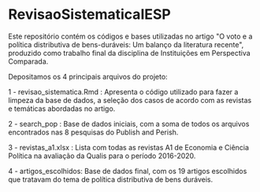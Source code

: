 # RevisaoSistematicaIESP
Este repositório contém os códigos e bases utilizadas no artigo "O voto e a política distributiva de bens-duráveis:  Um balanço da literatura recente", produzido como trabalho final da disciplina de Instituições em Perspectiva Comparada.

Depositamos os 4 principais arquivos do projeto:

1 - revisao_sistematica.Rmd : Apresenta o código utilizado para fazer a limpeza da base de dados, a seleção dos casos de acordo com as revistas
    e temáticas abordadas no artigo.

2 - search_pop : Base de dados iniciais, com a soma de todos os arquivos encontrados nas 8 pesquisas do Publish and Perish.

3 - revistas_a1.xlsx : Lista com todas as revistas A1 de Economia e Ciência Política na avaliação da Qualis para o período 2016-2020.

4 - artigos_escolhidos: Base de dados final, com os 19 artigos escolhidos que tratavam do tema de política distributiva de bens duráveis.
